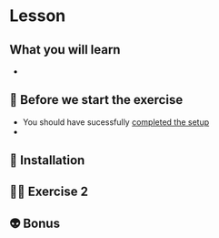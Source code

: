 # Lesson

## What you will learn

-

## 👾 Before we start the exercise

- You should have sucessfully [completed the setup](../setup/README.md)
-

## 📡 Installation

## 👨‍🚀 Exercise 2


## 👽 Bonus
